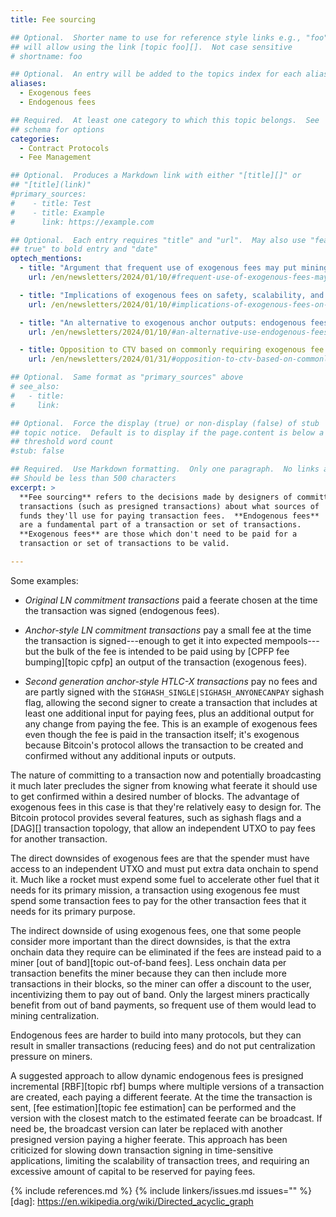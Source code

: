 ```yaml
---
title: Fee sourcing

## Optional.  Shorter name to use for reference style links e.g., "foo"
## will allow using the link [topic foo][].  Not case sensitive
# shortname: foo

## Optional.  An entry will be added to the topics index for each alias
aliases:
  - Exogenous fees
  - Endogenous fees

## Required.  At least one category to which this topic belongs.  See
## schema for options
categories:
  - Contract Protocols
  - Fee Management

## Optional.  Produces a Markdown link with either "[title][]" or
## "[title](link)"
#primary_sources:
#    - title: Test
#    - title: Example
#      link: https://example.com

## Optional.  Each entry requires "title" and "url".  May also use "feature:
## true" to bold entry and "date"
optech_mentions:
  - title: "Argument that frequent use of exogenous fees may put mining decentralization at risk"
    url: /en/newsletters/2024/01/10/#frequent-use-of-exogenous-fees-may-risk-mining-decentralization

  - title: "Implications of exogenous fees on safety, scalability, and costs"
    url: /en/newsletters/2024/01/10/#implications-of-exogenous-fees-on-safety-scalability-and-costs

  - title: "An alternative to exogenous anchor outputs: endogenous fees with presigned incremental RBF bumps"
    url: /en/newsletters/2024/01/10/#an-alternative-use-endogenous-fees-with-presigned-incremental-rbf-bumps

  - title: Opposition to CTV based on commonly requiring exogenous fee
    url: /en/newsletters/2024/01/31/#opposition-to-ctv-based-on-commonly-requiring-exogenous-fees

## Optional.  Same format as "primary_sources" above
# see_also:
#   - title:
#     link:

## Optional.  Force the display (true) or non-display (false) of stub
## topic notice.  Default is to display if the page.content is below a
## threshold word count
#stub: false

## Required.  Use Markdown formatting.  Only one paragraph.  No links allowed.
## Should be less than 500 characters
excerpt: >
  **Fee sourcing** refers to the decisions made by designers of committed
  transactions (such as presigned transactions) about what sources of
  funds they'll use for paying transaction fees.  **Endogenous fees**
  are a fundamental part of a transaction or set of transactions.
  **Exogenous fees** are those which don't need to be paid for a
  transaction or set of transactions to be valid.

---
```

Some examples:

- *Original LN commitment transactions* paid a feerate chosen at the
  time the transaction was signed (endogenous fees).

- *Anchor-style LN commitment transactions* pay a small fee at the time
  the transaction is signed---enough to get it into expected
  mempools---but the bulk of the fee is intended to be paid using by [CPFP
  fee bumping][topic cpfp] an output of the transaction (exogenous
  fees).

- *Second generation anchor-style HTLC-X transactions* pay no fees and
  are partly signed with the `SIGHASH_SINGLE|SIGHASH_ANYONECANPAY`
  sighash flag, allowing the second signer to create a transaction
  that includes at least one additional input for paying fees, plus an
  additional output for any change from paying the fee.  This is an
  example of exogenous fees even though the fee is paid in the
  transaction itself; it's exogenous because Bitcoin's protocol allows
  the transaction to be created and confirmed without any additional
  inputs or outputs.

The nature of committing to a transaction now and potentially
broadcasting it much later precludes the signer from knowing what
feerate it should use to get confirmed within a desired number of
blocks.  The advantage of exogenous fees in this case is that they're
relatively easy to design for.  The Bitcoin protocol provides several
features, such as sighash flags and a [DAG][] transaction topology, that
allow an independent UTXO to pay fees for another transaction.

The direct downsides of exogenous fees are that the spender must have
access to an independent UTXO and must put extra data onchain to spend
it.  Much like a rocket must expend some fuel to accelerate other fuel
that it needs for its primary mission, a transaction using exogenous fee
must spend some transaction fees to pay for the other transaction fees
that it needs for its primary purpose.

The indirect downside of using exogenous fees, one that some people
consider more important than the direct downsides, is that the extra
onchain data they require can be eliminated if the fees are instead paid
to a miner [out of band][topic out-of-band fees].  Less onchain data per
transaction benefits the miner because they can then include more
transactions in their blocks, so the miner can offer a discount to the
user, incentivizing them to pay out of band.  Only the largest miners
practically benefit from out of band payments, so frequent use of them
would lead to mining centralization.

Endogenous fees are harder to build into many protocols, but they can
result in smaller transactions (reducing fees) and do not put
centralization pressure on miners.

A suggested approach to allow dynamic endogenous fees is presigned
incremental [RBF][topic rbf] bumps where multiple versions of a
transaction are created, each paying a different feerate.  At the time
the transaction is sent, [fee estimation][topic fee estimation] can be
performed and the version with the closest match to the estimated
feerate can be broadcast.  If need be, the broadcast version can later
be replaced with another presigned version paying a higher feerate.
This approach has been criticized for slowing down transaction signing
in time-sensitive applications, limiting the scalability of transaction
trees, and requiring an excessive amount of capital to be reserved for
paying fees.

{% include references.md %}
{% include linkers/issues.md issues="" %}
[dag]: https://en.wikipedia.org/wiki/Directed_acyclic_graph
